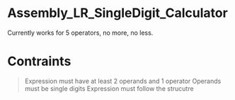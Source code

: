 # Assembly_LR_SingleDigit_Calculator

Currently works for 5 operators, no more, no less.

# Contraints 
> Expression must have at least 2 operands and 1 operator
> Operands must be single digits
> Expression must follow the strucutre <operand><operator><operand>

